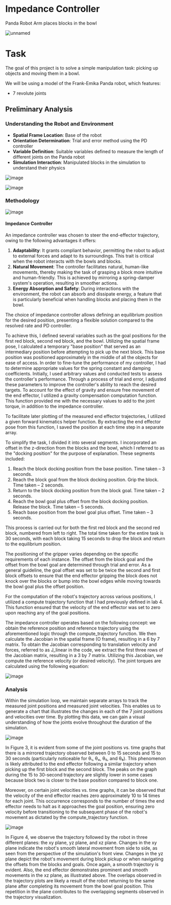 # Impedance Controller

Panda Robot Arm places blocks in the bowl


![unnamed](https://github.com/Gaurang-1402/manipulator_impedance_control/assets/71042887/b9a97d8b-6a98-4d00-920a-3d113f3f6b03)


# Task 

The goal of this project is to solve a simple manipulation task: picking up objects and moving them in a bowl.

We will be using a model of the Frank-Emika Panda robot, which features:
- 7 revolute joints

## Preliminary Analysis

### Understanding the Robot and Environment
- **Spatial Frame Location**: Base of the robot
- **Orientation Determination**: Trial and error method using the PD controller
- **Variable Definition**: Suitable variables defined to measure the length of different joints on the Panda robot
- **Simulation Interaction**: Manipulated blocks in the simulation to understand their physics

![image](https://github.com/Gaurang-1402/manipulator_impedance_control/assets/71042887/9ecc4b7b-8e91-42b5-a4fb-6b412cc675e1)

![image](https://github.com/Gaurang-1402/manipulator_impedance_control/assets/71042887/7a0406a7-5f2c-4f77-a9e6-902f6b291fed)


### Methodology
![image](https://github.com/Gaurang-1402/manipulator_impedance_control/assets/71042887/8713cab5-41c8-4c3e-836a-2e41ce575ebe)


#### Impedance Controller

An impedance controller was chosen to steer the end-effector trajectory, owing to the following advantages it offers:

1. **Adaptability**: It grants compliant behavior, permitting the robot to adjust to external forces and adapt to its surroundings. This trait is critical when the robot interacts with the bowls and blocks.
2. **Natural Movement**: The controller facilitates natural, human-like movements, thereby making the task of grasping a block more intuitive and human-friendly. This is achieved by mirroring a spring-damper system's operation, resulting in smoother actions.
3. **Energy Absorption and Safety**: During interactions with the environment, the robot can absorb and dissipate energy, a feature that is particularly beneficial when handling blocks and placing them in the bowl.

The choice of impedance controller allows defining an equilibrium position for the desired position, presenting a flexible solution compared to the resolved rate and PD controller.

To achieve this, I defined several variables such as the goal positions for the first red block, second red block, and the bowl. Utilizing the spatial frame pose, I calculated a temporary "base position" that served as an intermediary position before attempting to pick up the next block. This base position was positioned approximately in the middle of all the objects for ease of access.
In order to fine-tune the performance of my controller, I had to determine appropriate values for the spring constant and damping coefficients. Initially, I used arbitrary values and conducted tests to assess the controller's performance. Through a process of trial and error, I adjusted these parameters to improve the controller's ability to reach the desired targets.
To account for the effect of gravity and ensure free movement of the end effector, I utilized a gravity compensation computation function. This function provided me with the necessary values to add to the joint torque, in addition to the impedance controller.

To facilitate later plotting of the measured end effector trajectories, I utilized a given forward kinematics helper function. By extracting the end effector pose from this function, I saved the position at each time step in a separate array.

To simplify the task, I divided it into several segments. I incorporated an offset in the z-direction from the blocks and the bowl, which I referred to as the "docking position" for the purpose of explanation. These segments included:

1) Reach the block docking position from the base position. Time taken – 3 seconds.
2) Reach the block goal from the block docking position. Grip the block. Time taken – 2 seconds.
3) Return to the block docking position from the block goal. Time taken – 2 seconds.
4) Reach the bowl goal plus offset from the block docking position. Release the block. Time taken – 5 seconds.
5) Reach base position from the bowl goal plus offset. Time taken – 3 seconds.
   
This process is carried out for both the first red block and the second red block, numbered from left to right. The total time taken for the entire task is 30 seconds, with each block taking 15 seconds to drop the block and return to the equilibrium position.

The positioning of the gripper varies depending on the specific requirements of each instance. The offset from the block goal and the offset from the bowl goal are determined through trial and error. As a general guideline, the goal offset was set to be twice the second and first block offsets to ensure that the end effector gripping the block does not knock over the blocks or bump into the bowl edges while moving towards the bowl goal plus the offset position.

For the computation of the robot's trajectory across various positions, I utilized a compute trajectory function that I had previously defined in lab 4. This function ensured that the velocity of the end effector was set to zero upon reaching any of the goal positions.

The impedance controller operates based on the following concept: we obtain the reference position and reference trajectory using the aforementioned logic through the compute_trajectory function. We then
calculate the Jacobian in the spatial frame (O frame), resulting in a 6 by 7 matrix. To obtain the Jacobian corresponding to translation velocity and forces, referred to as J_linear in the code, we extract the first three rows of the Jacobian matrix, resulting in a 3 by 7 matrix. Utilizing this Jacobian, we compute the reference
velocity (or desired velocity). The joint torques are calculated using the following equation:

![image](https://github.com/Gaurang-1402/manipulator_impedance_control/assets/71042887/69f65296-b56f-470b-924d-3e6df20adf68)



### Analysis

Within the simulation loop, we maintain separate arrays to track the measured joint positions and measured joint velocities. This enables us to generate a chart that illustrates the changes in each of the 7 joint positions and velocities over time. By plotting this data, we can gain a visual understanding of how the joints evolve
throughout the duration of the simulation.

![image](https://github.com/Gaurang-1402/manipulator_impedance_control/assets/71042887/f4f167cb-328b-4710-80c9-085cd2ec88a9)

In Figure 3, it is evident from some of the joint positions vs. time graphs that there is a mirrored trajectory observed between 0 to 15 seconds and 15 to 30 seconds (particularly noticeable for θ₁, θ₄, θ₅, and θ₆). This phenomenon is likely attributed to the end effector following a similar trajectory when picking up the first block and the second block. The peaks on the graph during the 15 to 30-second trajectory are slightly lower in some cases because block two is closer to the base position compared to block one.

Moreover, on certain joint velocities vs. time graphs, it can be observed that the velocity of the end effector reaches zero approximately 10 to 14 times for each joint. This occurrence corresponds to the number of times the end effector needs to halt as it approaches the goal position, ensuring zero velocity before transitioning to
the subsequent phase of the robot's movement as dictated by the compute_trajectory function.

![image](https://github.com/Gaurang-1402/manipulator_impedance_control/assets/71042887/cbde32a8-4248-4f2a-b583-38082c9c8d1f)


In Figure 4, we observe the trajectory followed by the robot in three different planes: the xy plane, yz plane, and xz plane. Changes in the xy plane indicate the robot's smooth lateral movement from side to side, as seen from the perspective of the simulation's front view. Changes in the yz plane depict the robot's movement during block pickup or when navigating the offsets from the blocks and goals. Once again, a smooth trajectory is evident. Also, the end effector demonstrates prominent and smooth movements in the xz plane, as illustrated above.
The overlaps observed in the trajectory plots are likely a result of the robot returning to the same plane after completing its movement from the bowl goal position. This repetition in the plane contributes to the
overlapping segments observed in the trajectory visualization.
